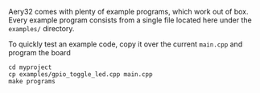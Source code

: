 Aery32 comes with plenty of example programs, which work out of box.
Every example program consists from a single file located here under
the `examples/` directory.

To quickly test an example code, copy it over the current `main.cpp`
and program the board

    cd myproject
    cp examples/gpio_toggle_led.cpp main.cpp
    make programs
